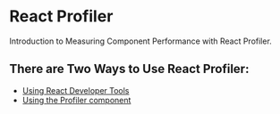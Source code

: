 # React Profiler

Introduction to Measuring Component Performance with React Profiler.

## There are Two Ways to Use React Profiler:

- [Using React Developer Tools](https://react.dev/reference/react/Profiler)
- [Using the Profiler component](https://react.dev/reference/react/Profiler)
